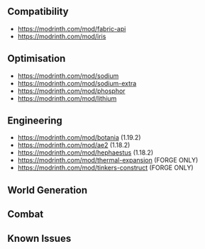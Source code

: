 ## Compatibility

- https://modrinth.com/mod/fabric-api
- https://modrinth.com/mod/iris

## Optimisation

- https://modrinth.com/mod/sodium
- https://modrinth.com/mod/sodium-extra
- https://modrinth.com/mod/phosphor
- https://modrinth.com/mod/lithium

## Engineering

- https://modrinth.com/mod/botania (1.19.2)
- https://modrinth.com/mod/ae2 (1.18.2)
- https://modrinth.com/mod/hephaestus (1.18.2)
- https://modrinth.com/mod/thermal-expansion (FORGE ONLY)
- https://modrinth.com/mod/tinkers-construct (FORGE ONLY)

## World Generation

## Combat

## Known Issues
